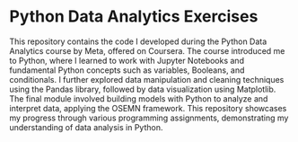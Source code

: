 # Python Data Analytics Exercises
This repository contains the code I developed during the Python Data Analytics course by Meta, offered on Coursera. The course introduced me to Python, where I learned to work with Jupyter Notebooks and fundamental Python concepts such as variables, Booleans, and conditionals. I further explored data manipulation and cleaning techniques using the Pandas library, followed by data visualization using Matplotlib. The final module involved building models with Python to analyze and interpret data, applying the OSEMN framework. This repository showcases my progress through various programming assignments, demonstrating my understanding of data analysis in Python.
